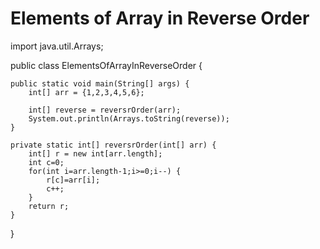 # Elements of Array in Reverse Order
import java.util.Arrays;

public class ElementsOfArrayInReverseOrder {

	public static void main(String[] args) {
		int[] arr = {1,2,3,4,5,6};
		
		int[] reverse = reversrOrder(arr);
        System.out.println(Arrays.toString(reverse));
	}

	private static int[] reversrOrder(int[] arr) {
		int[] r = new int[arr.length];
		int c=0;
		for(int i=arr.length-1;i>=0;i--) {
			r[c]=arr[i];
			c++;
		}
		return r;
	}

}
